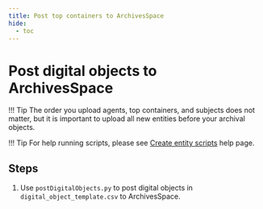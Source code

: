 ```yaml
---
title: Post top containers to ArchivesSpace
hide:
  - toc
---
```


# Post digital objects to ArchivesSpace
!!! Tip
    The order you upload agents, top containers, and subjects does not matter, but it is important to upload all new entities before your archival objects.

!!! Tip
    For help running scripts, please see [Create entity scripts](../python-scripts/running-the-scripts.md) help page.

## Steps
1. Use `postDigitalObjects.py` to post digital objects in `digital_object_template.csv` to ArchivesSpace. 
